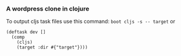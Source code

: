 ### A wordpress clone in clojure

To output cljs task files use this command:
`boot cljs -s -- target`
or
```
(deftask dev []
  (comp
    (cljs)
    (target :dir #{"target"})))
```

